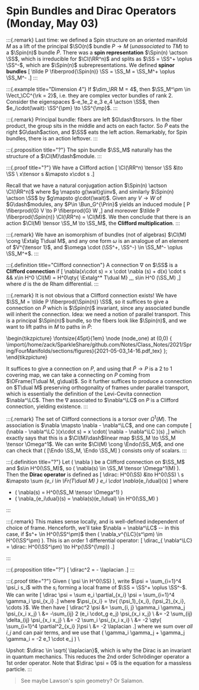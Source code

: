# Spin Bundles and Dirac Operators (Monday, May 03)


:::{.remark}
Last time: we defined a Spin structure on an oriented manifold $M$ as a lift of the principal $\SO(n)$ bundle $P\to M$ (*unassociated* to $TM$) to a $\Spin(n)$ bundle $\tilde P$.
There was a **spin representation** $\Spin(n) \actson \SS$, which is irreducible for $\Cl(\RR^n)$ and splits as $\SS = \SS^+ \oplus \SS^-$, which are $\Spin(n)$ subrepresentations.
We defined **spinor bundles** 
\[
\tilde P \fiberprod{\Spin(n)} \SS = \SS_M = \SS_M^+ \oplus \SS_M^-
.\]
:::


:::{.example title="Dimension 4"}
If $\dim_\RR M = 4$, then $\SS_M^\pm \in \Vect_\CC^{\rk = 2}$, i.e. they are complex vector bundles of rank 2.
Consider the eigenspaces $-e_1e_2 e_3 e_4 \actson \SS$, then $e_i\cdot(\wait): \SS^{\pm} \to \SS^{\mp}$.
:::


:::{.remark}
Principal bundle: fibers are left $G\dash$torsors.
In the fiber product, the group sits in the middle and acts on each factor. 
So $\tilde P$ eats the right $G\dash$action, and $\SS$ eats the left action.
Remarkably, for Spin bundles, there is an action leftover.
:::


:::{.proposition title="?"}
The spin bundle $\SS_M$ naturally has the structure of a $\Cl(M)\dash$module.
:::


:::{.proof title="?"}
We have a Clifford action
\[
\Cl(\RR^n) \tensor \SS &\to \SS \\
x\tensor s &\mapsto x\cdot s
.\]

Recall that we have a natural conjugation action $\Spin(n) \actson \Cl(\RR^n)$ where $g \mapsto g(\wait)g\inv$, and similarly $\Spin(n) \actson \SS$ by $g\mapsto g\cdot(\wait)$.
Given any $V\to W$ of $G\dash$modules, any $P\in \Bun_G^{\Prin}$ yields an induced module 
\[
P \fiberprod{G} V \to P \fiberprod{G} W
,\]
and moreover $\tilde P \fiberprod{\Spin(n)} \Cl(\RR^n) = \Cl(M)$.
We then conclude that there is an action $\Cl(M) \tensor \SS_M \to \SS_M$, the **Clifford multiplication**.
:::


:::{.remark}
We have an isomorphism of bundles (not of algebras) $\Cl(M) \cong \Extalg T\dual M$, and any one form $\omega$ is an analogue of an element of $V^{\tensor 1}$, and $\omega \cdot (\SS^+, \SS^-) \in \SS_M^- \oplus \SS_M^+$.
:::


:::{.definition title="Clifford connection"}
A connection $\nabla$ on $\SS$ is a **Clifford connection** if 
\[
\nabla(x\cdot s) = x \cdot \nabla (s) + d(x) \cdot s 
&& x\in H^0 \Cl(M) = H^0\qty{ \Extalg^* T\dual M} ,\,\, s\in H^0 (\SS_M)
,\]
where $d$ is the de Rham differential.
:::


:::{.remark}
It is not obvious that a Clifford connection exists!
We have $\SS_M = \tilde P \fiberprod{\Spin(n)} \SS$, so it suffices to give a connection on $\tilde P$ which is $\Spin(n)$ invariant, since any associated bundle will inherit the connection.
Idea: we need a notion of parallel transport.
This is a principal $\Spin(n)$ bundle, so the fibers look like $\Spin(n)$, and we want to lift paths in $M$ to paths in $\tilde P$:

\begin{tikzpicture}
\fontsize{45pt}{1em} 
\node (node_one) at (0,0) { \import{/home/zack/SparkleShare/github.com/Notes/Class_Notes/2021/Spring/FourManifolds/sections/figures}{2021-05-03_14-16.pdf_tex} };
\end{tikzpicture}

It suffices to give a connection on $P$, and using that $\tilde P\to P$ is a 2 to 1 covering map, we can take a connecting on $P$ coming from $\OFrame(T\dual M, g\dual)$.
So it further suffices to produce a connection on $T\dual M$ preserving orthogonality of frames under parallel transport, which is essentially the definition of the Levi-Cevita connection $\nabla^\LC$.
Then the $\nabla$ associated to $\nabla^\LC$ on $P$ is a Clifford connection, yielding existence.
:::


:::{.remark}
The set of Clifford connections is a torsor over $\Omega^1(M)$.
The association is $\nabla \mapsto \nabla - \nabla^\LC$, and one can compute
\[
(\nabla - \nabla^\LC )(x\cdot s) = x \cdot( \nabla - \nabla^\LC )(s)
,\]
which exactly says that this is a $\Cl(M)\dash$linear map $\SS_M \to \SS_M \tensor \Omega^1$.
We can write $\Cl(M) \cong \Endo(\SS_M)$, and one can check that \( [\Endo \SS_M, \Endo \SS_M] \) consists only of scalars.
:::


:::{.definition title="?"}
Let \( \nabla \) be a Clifford connection on $\SS_M$ and $s\in H^0(\SS_M)$, so \( \nabla(s) \in \SS_M \tensor \Omega^1(M) \).
Then the **Dirac operator** is defined as 
\[
\dirac: H^0(\SS) &\to H^0(\SS) \\
s &\mapsto \sum _{e_i \in \Fr(T\dual M) } e_i \cdot \nabla_{e_i\dual}(s)
\]
where

- \( \nabla(s) = H^0(\SS_M \tensor \Omega^1) \)
- \( \nabla_{e_i\dual}(s) = \nabla(s)(e_i\dual) \in H^0(\SS_M) \) 

:::


:::{.remark}
This makes sense locally, and is well-defined independent of choice of frame.
Henceforth, we'll take $\nabla = \nabla^\LC$ -- in this case, if $s^+ \in H^0(\SS^\pm)$ then \( \nabla_v^{\LC}(s^\pm) \in H^0(\SS^\pm) \).
This is an order 1 differential operator:
\[
\dirac_{ \nabla^\LC} = \dirac: H^0(\SS^\pm) \to H^p(\SS^{\mp})
.\]

:::



:::{.proposition title="?"}
\[
\dirac^2 = - \laplacian
.\]
:::


:::{.proof title="?"}
Given \( \psi \in H^0(\SS) \), write $\psi = \sum_{i=1}^4 \psi_i s_i$ with the $s_i$ forming a local frame of $\SS = \SS^+ \oplus \SS^-$.
We can write
\[
\dirac \psi = \sum e_i \partial_{x_i} \psi = \sum_{i=1}^4 \gamma_i \psi_{x_i}
.\]
where $\psi_{x_i} = \tv{ (\psi_1)_{x_i}, (\psi_2)_{x_i}, \cdots }$.
We then have
\[
\dirac^2 \psi
&= \sum_{i, j} \gamma_i \gamma_j \psi_{x_i x_j} \\
&= -\sum_{ij} 2 (e_i \cdot_g e_j) \psi_{x_i x_j} \\
&= -2 \sum_{ij} \delta_{ij} \psi_{x_i x_j} \\
&= -2 \sum_i \psi_{x_i x_i} \\
&= -2 \qty{ \sum_{i=1}^4 \partial^2_{x_i} }\psi \\
&= -2 \laplacian
.\]
where we sum over *all* $i, j$ and can pair terms,
and we use that \( \gamma_i \gamma_j + \gamma_j \gamma_i = -2 e_1 \cdot e_j \) 
\

Upshot: $\dirac \in \sqrt{ \laplacian}$, which is why the Dirac is an invariant in quantum mechanics.
This reduces the 2nd order Schrödinger operator a 1st order operator.
Note that $\dirac \psi = 0$ is the equation for a massless particle.
:::

> See maybe Lawson's spin geometry?
  Or Salamon.




